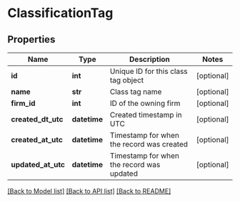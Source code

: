 # ClassificationTag

## Properties
Name | Type | Description | Notes
------------ | ------------- | ------------- | -------------
**id** | **int** | Unique ID for this class tag object | [optional] 
**name** | **str** | Class tag name | [optional] 
**firm_id** | **int** | ID of the owning firm | [optional] 
**created_dt_utc** | **datetime** | Created timestamp in UTC | [optional] 
**created_at_utc** | **datetime** | Timestamp for when the record was created | [optional] 
**updated_at_utc** | **datetime** | Timestamp for when the record was updated | [optional] 

[[Back to Model list]](../README.md#documentation-for-models) [[Back to API list]](../README.md#documentation-for-api-endpoints) [[Back to README]](../README.md)


